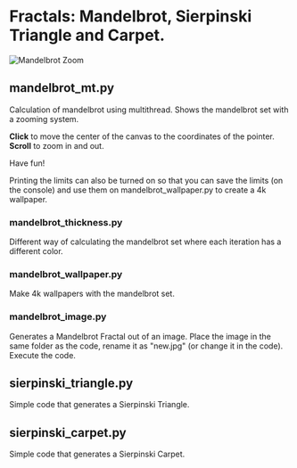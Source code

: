 # Fractals: Mandelbrot, Sierpinski Triangle and Carpet.

![Mandelbrot Zoom](anim_zoom.gif)

## mandelbrot_mt.py

  Calculation of mandelbrot using multithread. Shows the mandelbrot set with a zooming system.
  
  **Click** to move the center of the canvas to the coordinates of the pointer.
  **Scroll** to zoom in and out.
  
  Have fun!
  
  Printing the limits can also be turned on so that you can save the limits (on the console) and use them on mandelbrot_wallpaper.py to create a 4k wallpaper.

### mandelbrot_thickness.py

  Different way of calculating the mandelbrot set where each iteration has a different color.
  
### mandelbrot_wallpaper.py

  Make 4k wallpapers with the mandelbrot set.
  
### mandelbrot_image.py
  Generates a Mandelbrot Fractal out of an image.
  Place the image in the same folder as the code, rename it as "new.jpg" (or change it in the code). Execute the code.
  
## sierpinski_triangle.py

  Simple code that generates a Sierpinski Triangle.
  
## sierpinski_carpet.py

  Simple code that generates a Sierpinski Carpet.
  
